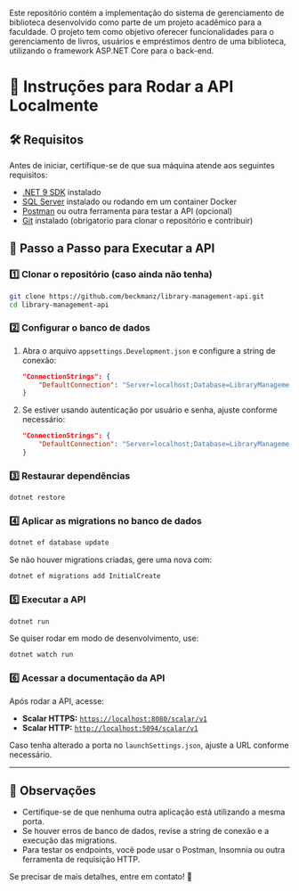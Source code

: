 Este repositório contém a implementação do sistema de gerenciamento de biblioteca desenvolvido como parte de um projeto acadêmico para a faculdade. O projeto tem como objetivo oferecer funcionalidades para o gerenciamento de livros, usuários e empréstimos dentro de uma biblioteca, utilizando o framework ASP.NET Core para o back-end.

# 📌 Instruções para Rodar a API Localmente

## 🛠 Requisitos

Antes de iniciar, certifique-se de que sua máquina atende aos seguintes requisitos:

- [.NET 9 SDK](https://dotnet.microsoft.com/download/dotnet/9.0) instalado
- [SQL Server](https://www.microsoft.com/pt-br/sql-server/sql-server-downloads) instalado ou rodando em um container Docker
- [Postman](https://www.postman.com/) ou outra ferramenta para testar a API (opcional)
- [Git](https://git-scm.com/) instalado (obrigatorio para clonar o repositório e contribuir)

## 🚀 Passo a Passo para Executar a API

### 1️⃣ **Clonar o repositório** (caso ainda não tenha)
   ```bash
   git clone https://github.com/beckmanz/library-management-api.git
   cd library-management-api
   ```

### 2️⃣ **Configurar o banco de dados**

1. Abra o arquivo `appsettings.Development.json` e configure a string de conexão:
   ```json
   "ConnectionStrings": {
       "DefaultConnection": "Server=localhost;Database=LibraryManagementDb;Trusted_Connection=True;"
   }
   ```
2. Se estiver usando autenticação por usuário e senha, ajuste conforme necessário:
   ```json
   "ConnectionStrings": {
       "DefaultConnection": "Server=localhost;Database=LibraryManagementDb;User Id=seu_user;Password=sua_senha;TrustServerCertificate=true;"
   }
   ```

### 3️⃣ **Restaurar dependências**

```bash
dotnet restore
```

### 4️⃣ **Aplicar as migrations no banco de dados**

```bash
dotnet ef database update
```

Se não houver migrations criadas, gere uma nova com:

```bash
dotnet ef migrations add InitialCreate
```

### 5️⃣ **Executar a API**

```bash
dotnet run
```

Se quiser rodar em modo de desenvolvimento, use:

```bash
dotnet watch run
```

### 6️⃣ **Acessar a documentação da API**

Após rodar a API, acesse:

- **Scalar HTTPS:** [`https://localhost:8080/scalar/v1`](https://localhost:8080/scalar/v1)
- **Scalar HTTP:** [`http://localhost:5094/scalar/v1`](http://localhost:5094/scalar/v1)

Caso tenha alterado a porta no `launchSettings.json`, ajuste a URL conforme necessário.

---

## 📌 Observações

- Certifique-se de que nenhuma outra aplicação está utilizando a mesma porta.
- Se houver erros de banco de dados, revise a string de conexão e a execução das migrations.
- Para testar os endpoints, você pode usar o Postman, Insomnia ou outra ferramenta de requisição HTTP.

Se precisar de mais detalhes, entre em contato! 🚀

